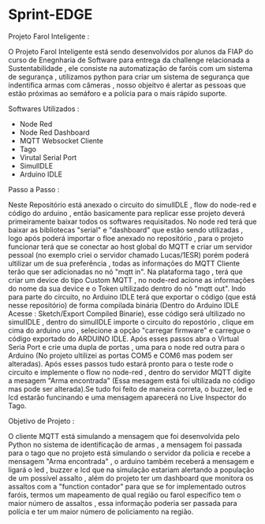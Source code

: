 # Sprint-EDGE

Projeto Farol Inteligente : 

O Projeto Farol Inteligente está sendo desenvolvidos por alunos da FIAP do curso de Enegnharia de Software para entrega da challenge relacionada a Sustentabilidade , ele consiste na automatização de faróis com um sistema de segurança , utilizamos python para criar um sistema de segurança que indentifica armas com câmeras , nosso objeitvo é alertar as pessoas que estão próximas ao semáforo e a polícia para o mais rápido suporte.

Softwares Utilizados : 
- Node Red
- Node Red Dashboard
- MQTT Websocket Cliente
- Tago
- Virutal Serial Port
- SimulIDLE
- Arduino IDLE

Passo a Passo :

Neste Repositório está anexado o circuito do simulIDLE , flow do node-red e código do arduino , então basicamente para replicar esse projeto deverá primeiramente baixar todos os softwares requisitados. No node red terá que baixar as bibliotecas "serial" e "dashboard" que estão sendo utilizadas , logo após poderá importar o floe anexado no repositório , para o projeto funcionar terá que se conectar ao host global do MQTT e criar um servidor pessoal (no exemplo criei o servidor chamado Lucas/1ESR) porém poderá ultilizar um de sua preferência , todas as informações do MQTT Cliente terão que ser adicionadas no nó "mqtt in". Na plataforma tago , terá que criar um device do tipo Custom MQTT , no node-red acione as informações do nome da sua device e o Token ultilizado dentro do nó "mqtt out". Indo para parte do circuito, no Arduino IDLE terá que exportar o código (que está nesse repositório) de forma compilada binária (Dentro do Arduino IDLE Acesse : Sketch/Export Compiled Binarie), esse código será ultilizado no simulIDLE , dentro do simulIDLE importe o circuito do repostório , clique em cima do arduino uno , selecione a opção "carregar firmware" e carregue o código exportado do ARDUINO IDLE. Após esses passos abra o Virtual Seria Port e crie uma dupla de portas , uma para o node red outra para o Arduino (No projeto ultilizei as portas COM5 e COM6 mas podem ser alteradas). Após esses passos tudo estará pronto para o teste rode o circuito e implemente o flow no node-red , dentro do servidor MQTT digite a mesagem "Arma encontrada" (Essa mesagem está foi ultilizada no código mas pode ser alterada).Se tudo foi feito de maneira correta, o buzzer, led e lcd estarão funcinando e uma mensagem aparecerá no Live Inspector do Tago.

Objetivo de Projeto : 

O cliente MQTT está simulando a mensagem que foi desenvolvida pelo Python no sistema de identificação de armas , a mensagem foi passada para o tago que no projeto está simulando o servidor da policia e recebe a mensagem "Arma encontrada" , o arduino também receberá a mensagem e ligará o led , buzzer e lcd que na simulação estariam alertando a população de um possível assalto , além do projeto ter um dashboard que monitora os assaltos com a "function contador" para que se for implementado outros faróis, termos um mapeamento de qual região ou farol específico tem o maior número de assaltos , essa informação poderia ser passada para polícia e ter um maior número de policiamento na região.
